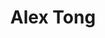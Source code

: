 ---
# Display name
title: Alex Tong

# Organizational groups that you belong to (for People widget)
#   Set this to `[]` or comment out if you are not using People widget.
user_groups:
  - Undergraduates
---